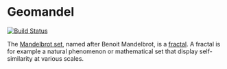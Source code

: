 # Geomandel

[![Build Status](https://travis-ci.org/crapp/geomandel.svg?branch=master)](https://travis-ci.org/crapp/geomandel)

The [Mandelbrot set](https://en.wikipedia.org/wiki/Mandelbrot_set), named after Benoit Mandelbrot, is a [fractal](https://en.wikipedia.org/wiki/Fractal).
A fractal is for example a natural phenomenon or mathematical set that display self-similarity at various scales. 


